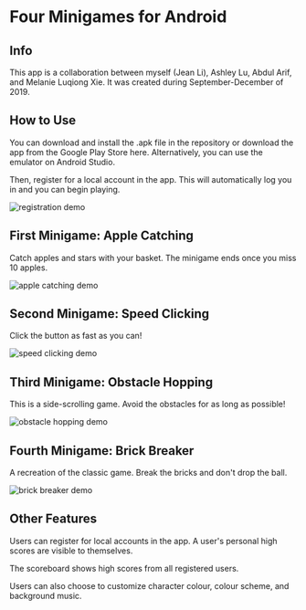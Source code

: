 # Four Minigames for Android

## Info
This app is a collaboration between myself (Jean Li), Ashley Lu, Abdul Arif, and Melanie Luqiong Xie. It was created during September-December of 2019.

## How to Use
You can download and install the .apk file in the repository or download the app from the Google Play Store here. Alternatively, you can use the emulator on Android Studio.

Then, register for a local account in the app. This will automatically log you in and you can begin playing.

![registration demo](https://i.imgur.com/92KBxaH.gif)

## First Minigame: Apple Catching
Catch apples and stars with your basket. The minigame ends once you miss 10 apples.

![apple catching demo](https://i.imgur.com/c2CfrQV.gif)

## Second Minigame: Speed Clicking
Click the button as fast as you can!

![speed clicking demo](https://i.imgur.com/DgpVXvI.gif)

## Third Minigame: Obstacle Hopping
This is a side-scrolling game. Avoid the obstacles for as long as possible!

![obstacle hopping demo](https://i.imgur.com/89ujRPj.gif)

## Fourth Minigame: Brick Breaker
A recreation of the classic game. Break the bricks and don't drop the ball.

![brick breaker demo](https://i.imgur.com/AkXLJYB.gif)

## Other Features
Users can register for local accounts in the app. A user's personal high scores are visible to themselves.

The scoreboard shows high scores from all registered users.

Users can also choose to customize character colour, colour scheme, and background music.
